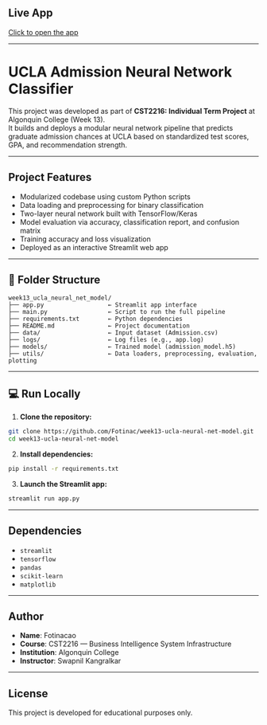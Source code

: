 
## Live App  
[Click to open the app](https://week13-ucla-neural-net-model-29mmsfggb6hxyahz4z9ya7.streamlit.app)

---

# UCLA Admission Neural Network Classifier

This project was developed as part of **CST2216: Individual Term Project** at Algonquin College (Week 13).  
It builds and deploys a modular neural network pipeline that predicts graduate admission chances at UCLA based on standardized test scores, GPA, and recommendation strength.

---

## Project Features

- Modularized codebase using custom Python scripts
- Data loading and preprocessing for binary classification
- Two-layer neural network built with TensorFlow/Keras
- Model evaluation via accuracy, classification report, and confusion matrix
- Training accuracy and loss visualization
- Deployed as an interactive Streamlit web app

---

## 📁 Folder Structure

```
week13_ucla_neural_net_model/
├── app.py                  ← Streamlit app interface
├── main.py                 ← Script to run the full pipeline
├── requirements.txt        ← Python dependencies
├── README.md               ← Project documentation
├── data/                   ← Input dataset (Admission.csv)
├── logs/                   ← Log files (e.g., app.log)
├── models/                 ← Trained model (admission_model.h5)
├── utils/                  ← Data loaders, preprocessing, evaluation, plotting
```

---

## 💻 Run Locally

1. **Clone the repository:**
```bash
git clone https://github.com/Fotinac/week13-ucla-neural-net-model.git
cd week13-ucla-neural-net-model
```

2. **Install dependencies:**
```bash
pip install -r requirements.txt
```

3. **Launch the Streamlit app:**
```bash
streamlit run app.py
```

---

## Dependencies

- `streamlit`
- `tensorflow`
- `pandas`
- `scikit-learn`
- `matplotlib`

---

## Author

- **Name**: Fotinacao  
- **Course**: CST2216 — Business Intelligence System Infrastructure  
- **Institution**: Algonquin College  
- **Instructor**: Swapnil Kangralkar

---

## License

This project is developed for educational purposes only.
